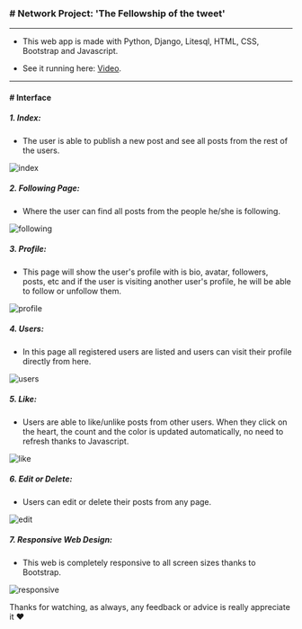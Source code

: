 ### # Network Project: 'The Fellowship of the tweet'

---

* This web app is made with Python, Django, Litesql, HTML, CSS, Bootstrap and Javascript.

* See it running here: [Video](https://www.youtube.com/watch?v=lz37axUCAaU).

---

#### # Interface

##### 1. Index:
- The user is able to publish a new post and see all posts from the rest of the users.

![index](/mainpage.png)

##### 2. Following Page:
- Where the user can find all posts from the people he/she is following. 

![following](/following.png)

##### 3. Profile:
- This page will show the user's profile with is bio, avatar, followers, posts, etc and if the user is visiting another user's profile, he will be able to follow or unfollow them.

![profile](/profile.png)

##### 4. Users:
- In this page all registered users are listed and users can visit their profile directly from here.

![users](/users.png)

##### 5. Like:
- Users are able to like/unlike posts from other users. When they click on the heart, the count and the color is updated automatically, no need to refresh thanks to Javascript.

![like](/like.png)

##### 6. Edit or Delete:
- Users can edit or delete their posts from any page. 

![edit](/edit.png)

##### 7. Responsive Web Design:
- This web is completely responsive to all screen sizes thanks to Bootstrap.

![responsive](/responsive.png)


Thanks for watching, as always, any feedback or advice is really appreciate it :heart:

